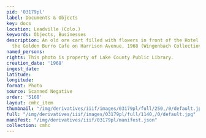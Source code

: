 ```yaml
---
pid: '03179pl'
label: Documents & Objects
key: docs
location: Leadville (Colo.)
keywords: Objects, Businesses
description: An old ore cart filled with flowers in front of the Hotel Cass next to
  the Golden Burro Cafe on Harrison Avenue, 1968 (Wingenbach Collection)
named_persons: 
rights: This photo is property of Lake County Public Library.
creation_date: '1968'
ingest_date: 
latitude: 
longitude: 
format: Photo
source: Scanned Negative
order: '5168'
layout: cmhc_item
thumbnail: "/img/derivatives/iiif/images/03179pl/full/250,/0/default.jpg"
full: "/img/derivatives/iiif/images/03179pl/full/1140,/0/default.jpg"
manifest: "/img/derivatives/iiif/03179pl/manifest.json"
collection: cmhc
---
```

